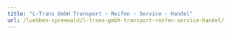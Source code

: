 ```yaml
---
title: "L-Trans GmbH Transport - Reifen - Service - Handel"
url: /luebben-spreewald/l-trans-gmbh-transport-reifen-service-handel/
---
```

